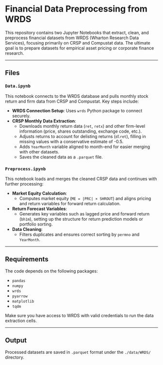 # Financial Data Preprocessing from WRDS

This repository contains two Jupyter Notebooks that extract, clean, and preprocess financial datasets from WRDS (Wharton Research Data Services), focusing primarily on CRSP and Compustat data. The ultimate goal is to prepare datasets for empirical asset pricing or corporate finance research.

---

## Files

### `Data.ipynb`

This notebook connects to the WRDS database and pulls monthly stock return and firm data from CRSP and Compustat. Key steps include:

- **WRDS Connection Setup**: Uses `wrds` Python package to connect securely.
- **CRSP Monthly Data Extraction**: 
  - Downloads monthly return data (`ret`, `retx`) and other firm-level information (price, shares outstanding, exchange code, etc.).
  - Adjusts returns to account for delisting returns (`dlret`), filling in missing values with a conservative estimate of -0.5.
  - Adds `YearMonth` variable aligned to month-end for easier merging with other datasets.
  - Saves the cleaned data as a `.parquet` file.

### `Preprocess.ipynb`

This notebook loads and merges the cleaned CRSP data and continues with further processing:

- **Market Equity Calculation**:
  - Computes market equity (`ME = |PRC| × SHROUT`) and aligns pricing and return variables for forward return calculation.
- **Return Forecast Variables**:
  - Generates key variables such as lagged price and forward return (`bh1m`), setting up the structure for return prediction models or portfolio sorting.
- **Data Cleaning**:
  - Filters duplicates and ensures correct sorting by `permno` and `YearMonth`.

---

## Requirements

The code depends on the following packages:

- `pandas`
- `numpy`
- `wrds`
- `pyarrow`
- `matplotlib`
- `tqdm`

Make sure you have access to WRDS with valid credentials to run the data extraction cells.

---

## Output

Processed datasets are saved in `.parquet` format under the `./data/WRDS/` directory.
